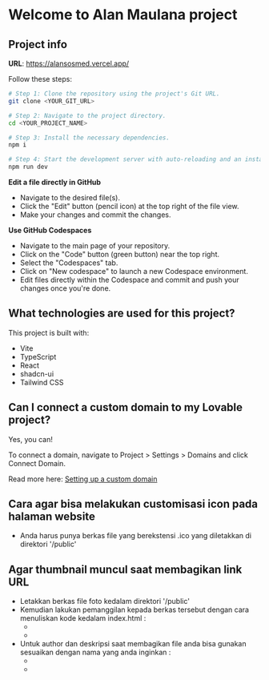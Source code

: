 # Welcome to Alan Maulana project

## Project info

**URL**: https://alansosmed.vercel.app/

Follow these steps:

```sh
# Step 1: Clone the repository using the project's Git URL.
git clone <YOUR_GIT_URL>

# Step 2: Navigate to the project directory.
cd <YOUR_PROJECT_NAME>

# Step 3: Install the necessary dependencies.
npm i

# Step 4: Start the development server with auto-reloading and an instant preview.
npm run dev
```

**Edit a file directly in GitHub**

- Navigate to the desired file(s).
- Click the "Edit" button (pencil icon) at the top right of the file view.
- Make your changes and commit the changes.

**Use GitHub Codespaces**

- Navigate to the main page of your repository.
- Click on the "Code" button (green button) near the top right.
- Select the "Codespaces" tab.
- Click on "New codespace" to launch a new Codespace environment.
- Edit files directly within the Codespace and commit and push your changes once you're done.

## What technologies are used for this project?

This project is built with:

- Vite
- TypeScript
- React
- shadcn-ui
- Tailwind CSS

## Can I connect a custom domain to my Lovable project?

Yes, you can!

To connect a domain, navigate to Project > Settings > Domains and click Connect Domain.

Read more here: [Setting up a custom domain](https://docs.lovable.dev/tips-tricks/custom-domain#step-by-step-guide)

## Cara agar bisa melakukan customisasi icon pada halaman website

- Anda harus punya berkas file yang berekstensi .ico yang diletakkan di direktori '/public'

## Agar thumbnail muncul saat membagikan link URL

- Letakkan berkas file foto kedalam direktori '/public'
- Kemudian lakukan pemanggilan kepada berkas tersebut dengan cara menuliskan kode kedalam index.html :
  - <meta property="og:image" content="https://alansosmed.vercel.app/logo_am.png" />
  - <meta name="twitter:image" content="https://alansosmed.vercel.app/logo_am.png" />
- Untuk author dan deskripsi saat membagikan file anda bisa gunakan sesuaikan dengan nama yang anda inginkan :
  - <meta property="og:title" content="name" />
  - <meta property="og:description" content="example desc name" />
